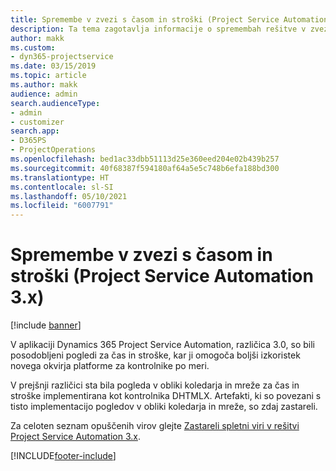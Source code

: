 ```yaml
---
title: Spremembe v zvezi s časom in stroški (Project Service Automation 3.x)
description: Ta tema zagotavlja informacije o spremembah rešitve v zvezi s časom in stroški.
author: makk
ms.custom:
- dyn365-projectservice
ms.date: 03/15/2019
ms.topic: article
ms.author: makk
audience: admin
search.audienceType:
- admin
- customizer
search.app:
- D365PS
- ProjectOperations
ms.openlocfilehash: bed1ac33dbb51113d25e360eed204e02b439b257
ms.sourcegitcommit: 40f68387f594180af64a5e5c748b6efa188bd300
ms.translationtype: HT
ms.contentlocale: sl-SI
ms.lasthandoff: 05/10/2021
ms.locfileid: "6007791"
---
```

# <a name="time-and-expense-changes-project-service-automation-3x"></a>Spremembe v zvezi s časom in stroški (Project Service Automation 3.x)

[!include [banner](../../includes/psa-now-project-operations.md)]

V aplikaciji Dynamics 365 Project Service Automation, različica 3.0, so bili posodobljeni pogledi za čas in stroške, kar ji omogoča boljši izkoristek novega okvirja platforme za kontrolnike po meri.

V prejšnji različici sta bila pogleda v obliki koledarja in mreže za čas in stroške implementirana kot kontrolnika DHTMLX. Artefakti, ki so povezani s tisto implementacijo pogledov v obliki koledarja in mreže, so zdaj zastareli.

Za celoten seznam opuščenih virov glejte [Zastareli spletni viri v rešitvi Project Service Automation 3.x](web-resources-deprecated-v3.x.md).


[!INCLUDE[footer-include](../../includes/footer-banner.md)]